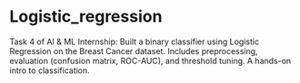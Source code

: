 # Logistic_regression
Task 4 of AI &amp; ML Internship: Built a binary classifier using Logistic Regression on the Breast Cancer dataset. Includes preprocessing, evaluation (confusion matrix, ROC-AUC), and threshold tuning. A hands-on intro to classification.
